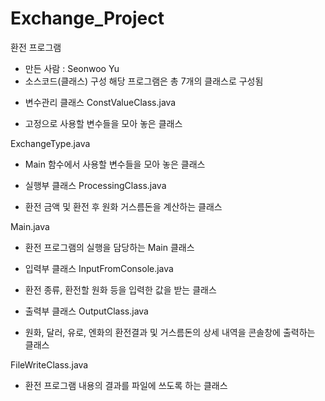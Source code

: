 # Exchange_Project

환전 프로그램

 - 만든 사람 : Seonwoo Yu
 - 소스코드(클래스) 구성
 해당 프로그램은 총 7개의 클래스로 구성됨


* 변수관리 클래스
ConstValueClass.java
 - 고정으로 사용할 변수들을 모아 놓은 클래스

ExchangeType.java
 - Main 함수에서 사용할 변수들을 모아 놓은 클래스


* 실행부 클래스
ProcessingClass.java
 - 환전 금액 및 환전 후 원화 거스름돈을 계산하는 클래스

Main.java
 - 환전 프로그램의 실행을 담당하는 Main 클래스


* 입력부 클래스
InputFromConsole.java
 - 환전 종류, 환전할 원화 등을 입력한 값을 받는 클래스


 * 출력부 클래스
OutputClass.java
 - 원화, 달러, 유로, 엔화의 환전결과 및 거스름돈의 상세 내역을 콘솔창에 출력하는 클래스

FileWriteClass.java
 - 환전 프로그램 내용의 결과를 파일에 쓰도록 하는 클래스